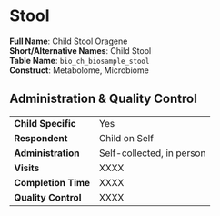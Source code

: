 # Stool 

**Full Name**: Child Stool Oragene            
**Short/Alternative Names**: Child Stool                 
**Table Name**: `bio_ch_biosample_stool`       
**Construct**: Metabolome, Microbiome


## Administration & Quality Control

<table class="table-no-vertical-lines" style="width: 100%; border-collapse: collapse; table-layout: fixed;">
<tbody>
<tr>
    <td><b>Child Specific</b></td>
    <td>Yes</td>
</tr>
<tr><td><b>Respondent</b></td>
<td>Child on Self</td></tr>
<tr><td><b>Administration</b></td>
<td>Self-collected, in person</td></tr>
<tr><td><b>Visits</b></td>
<td>XXXX</td></tr>
<tr><td><b>Completion Time</b></td>
<td>XXXX</td></tr>
<tr><td><b>Quality Control</b></td>
<td>XXXX</td></tr>
</tbody>
</table>